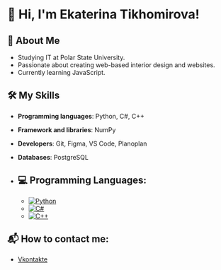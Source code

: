 # 👋 Hi, I'm Ekaterina Tikhomirova! 

## 🌟 About Me
- Studying IT at Polar State University.
- Passionate about creating web-based interior design and websites.
- Currently learning JavaScript.

## 🛠️ My Skills
- **Programming languages**: Python, C#, C++
- **Framework and libraries**: NumPy
- **Developers**: Git, Figma, VS Code, Planoplan
- **Databases**: PostgreSQL

- ## 💻 Programming Languages: 
  - [![Python](https://img.shields.io/badge/Python-3.8-blue)](https://www.python.org/)
  - [![C#](https://img.shields.io/badge/C%23-9.0-purple)](https://docs.microsoft.com/en-us/dotnet/csharp/)
  - [![C++](https://img.shields.io/badge/C++-17-blue)](https://isocpp.org/)

## 📬 How to contact me:
- [Vkontakte](https://vk.com/teoxxid)
